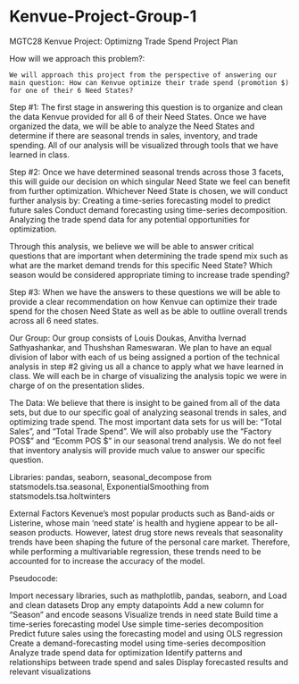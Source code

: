 # Kenvue-Project-Group-1
MGTC28 Kenvue Project: Optimizng Trade Spend
Project Plan

How will we approach this problem?:

	We will approach this project from the perspective of answering our main question: How can Kenvue optimize their trade spend (promotion $) for one of their 6 Need States? 

Step #1: The first stage in answering this question is to organize and clean the data Kenvue provided for all 6 of their Need States. Once we have organized the data, we will be able to analyze the Need States and determine if there are seasonal trends in sales, inventory, and trade spending. All of our analysis will be visualized through tools that we have learned in class. 

Step #2: Once we have determined seasonal trends across those 3 facets, this will guide our decision on which singular Need State we feel can benefit from further optimization. Whichever Need State is chosen, we will conduct further analysis by:
Creating a time-series forecasting model to predict future sales
Conduct demand forecasting using time-series decomposition. 
Analyzing the trade spend data for any potential opportunities for optimization. 

Through this analysis, we believe we will be able to answer critical questions that are important when determining the trade spend mix such as what are the market demand trends for this specific Need State? Which season would be considered appropriate timing to increase trade spending? 

Step #3: When we have the answers to these questions we will be able to provide a clear recommendation on how Kenvue can optimize their trade spend for the chosen Need State as well as be able to outline overall trends across all 6 need states. 

Our Group: Our group consists of Louis Doukas, Anvitha Ivernad Sathyashankar, and Thushshan Rameswaran. We plan to have an equal division of labor with each of us being assigned a portion of the technical analysis in step #2 giving us all a chance to apply what we have learned in class. We will each be in charge of visualizing the analysis topic we were in charge of on the presentation slides.

The Data: We believe that there is insight to be gained from all of the data sets, but due to our specific goal of analyzing seasonal trends in sales, and optimizing trade spend. The most important data sets for us will be: “Total Sales”, and “Total Trade Spend”. We will also probably use the “Factory POS$” and “Ecomm POS $” in our seasonal trend analysis. We do not feel that inventory analysis will provide much value to answer our specific question.

Libraries: pandas, seaborn, seasonal_decompose from statsmodels.tsa.seasonal, ExponentialSmoothing from statsmodels.tsa.holtwinters


External Factors
Kevenue’s most popular products such as Band-aids or Listerine, whose main ‘need state’ is health and hygiene appear to be all-season products. However, latest drug store news reveals that seasonality trends have been shaping the future of the personal care market. Therefore, while performing a multivariable regression, these trends need to be accounted for to increase the accuracy of the model. 


Pseudocode:

Import necessary libraries, such as mathplotlib, pandas, seaborn, and
Load and clean datasets
Drop any empty datapoints
Add a new column for “Season” and encode seasons
Visualize trends in need state 
Build time a time-series forecasting model
Use simple time-series decomposition 
Predict future sales using the forecasting model and using OLS regression
Create a demand-forecasting model using time-series decomposition
Analyze trade spend data for optimization 
Identify patterns and relationships between trade spend and sales
Display forecasted results and relevant visualizations
